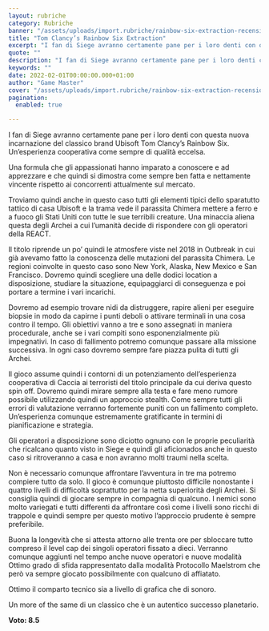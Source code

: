 ```yaml
---
layout: rubriche
category: Rubriche
banner: "/assets/uploads/import.rubriche/rainbow-six-extraction-recensione-640x360.jpg"
title: "Tom Clancy’s Rainbow Six Extraction"
excerpt: "I fan di Siege avranno certamente pane per i loro denti con questa nuova incarnazione del classico brand Ubisoft Tom Clancy’s Rainbow Six. Un’esperienza cooperativa come sempre di qualità eccelsa. Una formula che gli appassionati hanno imparato a conoscere e ad apprezzare e che quindi si dimostra come sempre ben fatta e nettamente vincente rispetto [&hellip"
quote: ""
description: "I fan di Siege avranno certamente pane per i loro denti con questa nuova incarnazione del classico brand Ubisoft Tom Clancy’s Rainbow Six. Un’esperienza cooperativa come sempre di qualità eccelsa. Una formula che gli appassionati hanno imparato a conoscere e ad apprezzare e che quindi si dimostra come sempre ben fatta e nettamente vincente rispetto [&hellip"
keywords: ""
date: 2022-02-01T00:00:00.000+01:00
author: "Game Master"
cover: "/assets/uploads/import.rubriche/rainbow-six-extraction-recensione-640x360.jpg"
pagination:
  enabled: true

---
```


I fan di Siege avranno certamente pane per i loro denti con questa nuova incarnazione del classico brand Ubisoft Tom Clancy’s Rainbow Six. Un’esperienza cooperativa come sempre di qualità eccelsa.

Una formula che gli appassionati hanno imparato a conoscere e ad apprezzare e che quindi si dimostra come sempre ben fatta e nettamente vincente rispetto ai concorrenti attualmente sul mercato.

Troviamo quindi anche in questo caso tutti gli elementi tipici dello sparatutto tattico di casa Ubisoft e la trama vede il parassita Chimera mettere a ferro e a fuoco gli Stati Uniti con tutte le sue terribili creature. Una minaccia aliena questa degli Archei a cui l’umanità decide di rispondere con gli operatori della REACT.

Il titolo riprende un po’ quindi le atmosfere viste nel 2018 in Outbreak in cui già avevamo fatto la conoscenza delle mutazioni del parassita Chimera. Le regioni coinvolte in questo caso sono New York, Alaska, New Mexico e San Francisco. Dovremo quindi scegliere una delle dodici location a disposizione, studiare la situazione, equipaggiarci di conseguenza e poi portare a termine i vari incarichi.

Dovremo ad esempio trovare nidi da distruggere, rapire alieni per eseguire biopsie in modo da capirne i punti deboli o attivare terminali in una cosa contro il tempo. Gli obiettivi vanno a tre e sono assegnati in maniera procedurale, anche se i vari compiti sono esponenzialmente più impegnativi. In caso di fallimento potremo comunque passare alla missione successiva. In ogni caso dovremo sempre fare piazza pulita di tutti gli Archei.

Il gioco assume quindi i contorni di un potenziamento dell’esperienza cooperativa di Caccia ai terroristi del titolo principale da cui deriva questo spin off. Dovremo quindi mirare sempre alla testa e fare meno rumore possibile utilizzando quindi un approccio stealth. Come sempre tutti gli errori di valutazione verranno fortemente puniti con un fallimento completo. Un’esperienza comunque estremamente gratificante in termini di pianificazione e strategia.

Gli operatori a disposizione sono diciotto ognuno con le proprie peculiarità che ricalcano quanto visto in Siege e quindi gli aficionados anche in questo caso si ritroveranno a casa e non avranno molti traumi nella scelta.

Non è necessario comunque affrontare l’avventura in tre ma potremo compiere tutto da solo. Il gioco è comunque piuttosto difficile nonostante i quattro livelli di difficoltà soprattutto per la netta superiorità degli Archei. Si consiglia quindi di giocare sempre in compagnia di qualcuno. I nemici sono molto variegati e tutti differenti da affrontare così come i livelli sono ricchi di trappole e quindi sempre per questo motivo l’approccio prudente è sempre preferibile.

Buona la longevità che si attesta attorno alle trenta ore per sbloccare tutto compreso il level cap dei singoli operatori fissato a dieci. Verranno comunque aggiunti nel tempo anche nuove operatori e nuove modalità Ottimo grado di sfida rappresentato dalla modalità Protocollo Maelstrom che però va sempre giocato possibilmente con qualcuno di affiatato.

Ottimo il comparto tecnico sia a livello di grafica che di sonoro.

Un more of the same di un classico che è un autentico successo planetario.

**Voto: 8.5**